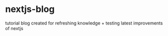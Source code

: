 # nextjs-blog

tutorial blog created for refreshing knowledge + testing latest improvements of nextjs
